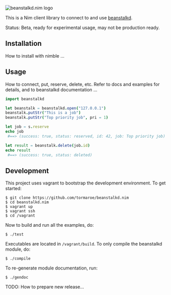 
![beanstalkd.nim logo](https://raw.githubusercontent.com/tormaroe/beanstalkd.nim/master/gfx/logo.png)

This is a Nim client library to connect to and use [beanstalkd](http://kr.github.io/beanstalkd/).

Status: Beta, ready for experimental usage, may not be production ready.

## Installation

How to install with nimble ...

## Usage

How to connect, put, reserve, delete, etc. Refer to docs and examples for details, and to beanstalkd documentation ...

```nim
import beanstalkd

let beanstalk = beanstalkd.open("127.0.0.1")
beanstalk.putStr("This is a job")
beanstalk.putStr("Top priority job", pri = 1)

let job = s.reserve
echo job
 #==> (success: true, status: reserved, id: 42, job: Top priority job)

let result = beanstalk.delete(job.id)
echo result
 #==> (success: true, status: deleted)
```

## Development

This project uses vagrant to bootstrap the development environment. To get started:

    $ git clone https://github.com/tormaroe/beanstalkd.nim
    $ cd beanstalkd.nim
    $ vagrant up
    $ vagrant ssh
    $ cd /vagrant

Now to build and run all the examples, do:

    $ ./test

Executables are located in `/vagrant/build`. To only compile the beanstalkd module, do:

    $ ./compile

To re-generate module documentation, run:

    $ ./gendoc

TODO: How to prepare new release...
